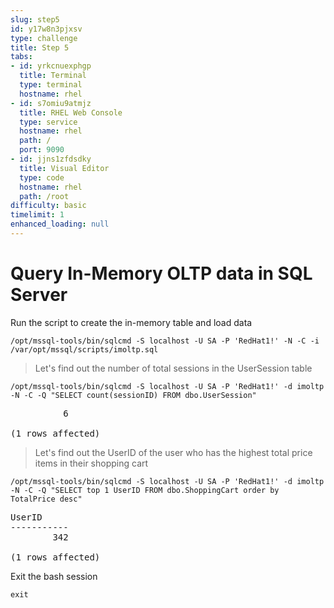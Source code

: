 ```yaml
---
slug: step5
id: y17w8n3pjxsv
type: challenge
title: Step 5
tabs:
- id: yrkcnuexphgp
  title: Terminal
  type: terminal
  hostname: rhel
- id: s7omiu9atmjz
  title: RHEL Web Console
  type: service
  hostname: rhel
  path: /
  port: 9090
- id: jjns1zfdsdky
  title: Visual Editor
  type: code
  hostname: rhel
  path: /root
difficulty: basic
timelimit: 1
enhanced_loading: null
---
```

# Query In-Memory OLTP data in SQL Server

Run the script to create the in-memory table and load data

```
/opt/mssql-tools/bin/sqlcmd -S localhost -U SA -P 'RedHat1!' -N -C -i /var/opt/mssql/scripts/imoltp.sql
```


> Let's find out the number of total sessions in the UserSession table

```
/opt/mssql-tools/bin/sqlcmd -S localhost -U SA -P 'RedHat1!' -d imoltp -N -C -Q "SELECT count(sessionID) FROM dbo.UserSession"
```

<pre class="file">
          6

(1 rows affected)
</pre>

> Let's find out the UserID of the user who has the highest total price items in their shopping cart

```
/opt/mssql-tools/bin/sqlcmd -S localhost -U SA -P 'RedHat1!' -d imoltp -N -C -Q "SELECT top 1 UserID FROM dbo.ShoppingCart order by TotalPrice desc"
```

<pre class="file">
UserID
-----------
        342

(1 rows affected)
</pre>

Exit the bash session

```
exit
```

